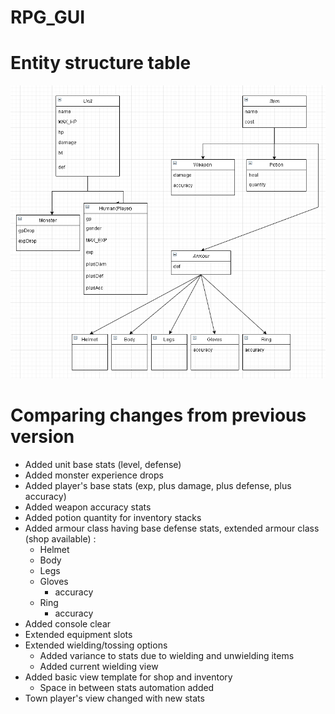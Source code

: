 # RPG_GUI

# Entity structure table
![](images/CLASS_ENTITY3.PNG)

# Comparing changes from previous version
- Added unit base stats (level, defense)
- Added monster experience drops
- Added player's base stats (exp, plus damage, plus defense, plus accuracy)
- Added weapon accuracy stats
- Added potion quantity for inventory stacks
- Added armour class having base defense stats, extended armour class (shop available) :
  - Helmet
  - Body
  - Legs
  - Gloves
    - accuracy
  - Ring
    - accuracy
- Added console clear
- Extended equipment slots
- Extended wielding/tossing options
  - Added variance to stats due to wielding and unwielding items
  - Added current wielding view
- Added basic view template for shop and inventory
  - Space in between stats automation added
- Town player's view changed with new stats
